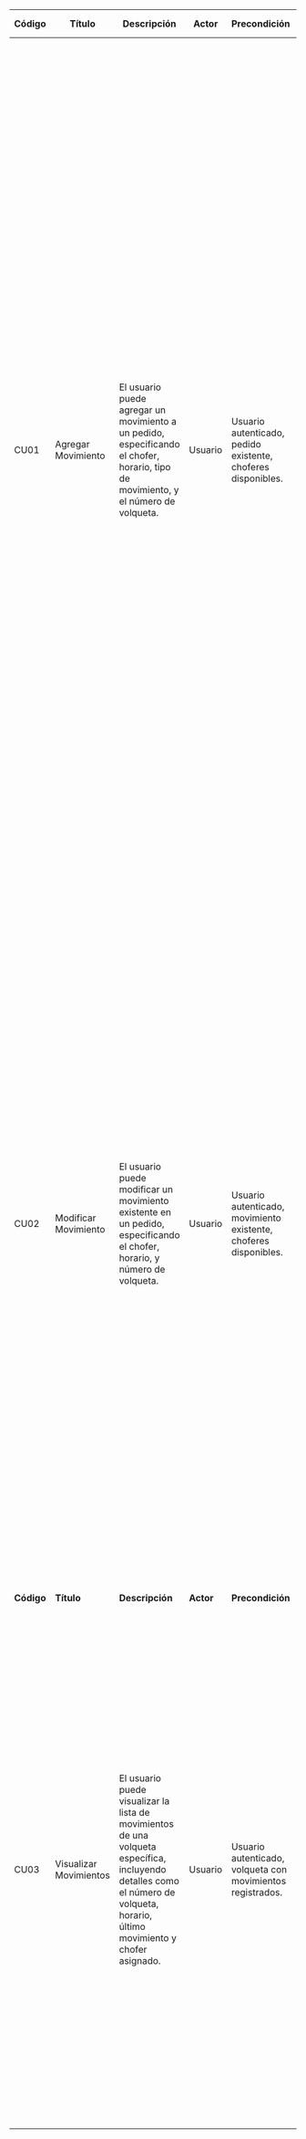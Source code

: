 
| **Código** | **Título**             | **Descripción**                                                                                                                                                               | **Actor** | **Precondición**                                                 | **Flujo de Trabajo Principal**                                                                                                                                                                                                                                                                                                                                                                                                                                                                                                                                                                                                                                                                                                                                                                                                                                                                                                                                                                                                                                                                         | **Flujo Alternativo**                                                                                                                                                                                                                                                                                                                                                                                                                                                                                                                                                                          |
| ---------- | ---------------------- | ----------------------------------------------------------------------------------------------------------------------------------------------------------------------------- | --------- | ---------------------------------------------------------------- | ------------------------------------------------------------------------------------------------------------------------------------------------------------------------------------------------------------------------------------------------------------------------------------------------------------------------------------------------------------------------------------------------------------------------------------------------------------------------------------------------------------------------------------------------------------------------------------------------------------------------------------------------------------------------------------------------------------------------------------------------------------------------------------------------------------------------------------------------------------------------------------------------------------------------------------------------------------------------------------------------------------------------------------------------------------------------------------------------------ | ---------------------------------------------------------------------------------------------------------------------------------------------------------------------------------------------------------------------------------------------------------------------------------------------------------------------------------------------------------------------------------------------------------------------------------------------------------------------------------------------------------------------------------------------------------------------------------------------- |
| CU01       | Agregar Movimiento     | El usuario puede agregar un movimiento a un pedido, especificando el chofer, horario, tipo de movimiento, y el número de volqueta.                                            | Usuario   | Usuario autenticado, pedido existente, choferes disponibles.     | 1. El usuario abre el formulario para agregar un movimiento a un pedido específico.  <br>2. El sistema muestra un modal con los campos para seleccionar un chofer, el horario del movimiento, el tipo de movimiento, y el número de volqueta.  <br>3. El usuario selecciona un chofer de la lista desplegable.  <br>4. El sistema registra el ID del chofer seleccionado.  <br>5. El usuario selecciona la fecha y hora para el movimiento.  <br>6. El sistema convierte la hora seleccionada a UTC y la registra.  <br>7. El usuario revisa el tipo de movimiento (preseleccionado según el contexto) y, si es necesario, ingresa el número de volqueta.  <br>8. El sistema registra el tipo de movimiento y el número de volqueta (si se proporciona).  <br>9. El usuario hace clic en "Agregar Movimiento".  <br>10. El sistema envía los datos del movimiento al servidor para ser guardados.  <br>11. El sistema confirma que el movimiento se ha guardado correctamente.  <br>12. Se muestra un mensaje de éxito al usuario, y el modal se cierra automáticamente después de un breve intervalo. | 1a. Si el movimiento es de tipo "levante" y se ha proporcionado un número de volqueta:  <br>- El sistema muestra una sección adicional para agregar la ubicación temporal de la volqueta levantada.  <br>- El usuario ingresa la ubicación temporal de la volqueta y confirma.  <br>- El sistema guarda la ubicación temporal de la volqueta y cierra el modal.  <br>- El movimiento se agrega al pedido con la ubicación temporal asociada.  <br>- Se muestra un mensaje de éxito al usuario, y el modal se cierra automáticamente después de un breve                                        |
| CU02       | Modificar Movimiento   | El usuario puede modificar un movimiento existente en un pedido, especificando el chofer, horario, y número de volqueta.                                                      | Usuario   | Usuario autenticado, movimiento existente, choferes disponibles. | 1. El usuario abre el formulario para modificar un movimiento específico.  <br>2. El sistema carga y muestra los detalles actuales del movimiento, incluyendo el chofer, horario, y número de volqueta.  <br>3. El usuario selecciona un chofer de la lista desplegable.  <br>4. El sistema registra el ID del chofer seleccionado.  <br>5. El usuario modifica la fecha y hora del movimiento.  <br>6. El sistema registra el horario actualizado.  <br>7. El usuario revisa o ingresa un nuevo número de volqueta, si aplica.  <br>8. El sistema registra el número de volqueta actualizado.  <br>9. El usuario hace clic en "Modificar Movimiento".  <br>10. El sistema envía los datos del movimiento modificado al servidor para ser actualizados.  <br>11. El sistema confirma que el movimiento se ha modificado correctamente.  <br>12. Se muestra un mensaje de éxito al usuario, y el modal se cierra automáticamente después de un breve intervalo.                                                                                                                                         | 1a. Si el número de volqueta no cambia:  <br>- El sistema pasa el número de volqueta como `null` en la solicitud, para cumplir con la restricción de la API.  <br>- El flujo continúa normalmente con la actualización del movimiento.  <br>  <br>2a. Si la modificación falla:  <br>- El sistema muestra un mensaje de error al usuario indicando que no se pudo modificar el movimiento.  <br>- El usuario puede corregir la información e intentar nuevamente, o cancelar la operación.  <br>- El modal se mantiene abierto para que el usuario pueda realizar las correcciones necesarias. |
| **Código** | **Título**             | **Descripción**                                                                                                                                                               | **Actor** | **Precondición**                                                 | **Flujo de Trabajo Principal**                                                                                                                                                                                                                                                                                                                                                                                                                                                                                                                                                                                                                                                                                                                                                                                                                                                                                                                                                                                                                                                                         | **Flujo Alternativo**                                                                                                                                                                                                                                                                                                                                                                                                                                                                                                                                                                          |
| CU03       | Visualizar Movimientos | El usuario puede visualizar la lista de movimientos de una volqueta específica, incluyendo detalles como el número de volqueta, horario, último movimiento y chofer asignado. | Usuario   | Usuario autenticado, volqueta con movimientos registrados.       | 1. El usuario accede a la sección de movimientos para una volqueta específica.  <br>2. El sistema carga y muestra una lista de movimientos asociados a la volqueta, incluyendo el número de volqueta, horario, tipo de movimiento, y chofer asignado.  <br>3. El usuario revisa los detalles de cada movimiento en la tabla o lista, según el tamaño de pantalla.  <br>4. Si el usuario desea ver más detalles sobre el pedido asociado a un movimiento, hace clic en el botón "Ver Pedido".  <br>5. El sistema redirige al usuario a la pantalla de detalles del pedido correspondiente, pasando el ID del pedido y el ID de la volqueta como parámetros.                                                                                                                                                                                                                                                                                                                                                                                                                                             | 1a. Si no hay movimientos registrados para la volqueta:  <br>- El sistema muestra un mensaje indicando que no hay movimientos disponibles para esa volqueta.  <br>- El flujo alternativo finaliza sin redirección.  <br>  <br>2a. Si ocurre un error al cargar los movimientos:  <br>- El sistema muestra un mensaje de error al usuario indicando que hubo un problema al cargar los movimientos.  <br>- El usuario puede intentar recargar la página o contactar al soporte.                                                                                                                 |





